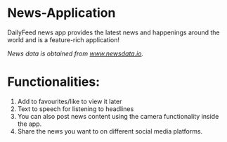 # News-Application

DailyFeed news app provides the latest news and happenings around the world and is a feature-rich application!

*News data is obtained from www.newsdata.io.*

# Functionalities:
1. Add to favourites/like to view it later
2. Text to speech for listening to headlines
3. You can also post news content using the camera functionality inside the app.
4. Share the news you want to on different social media platforms.

